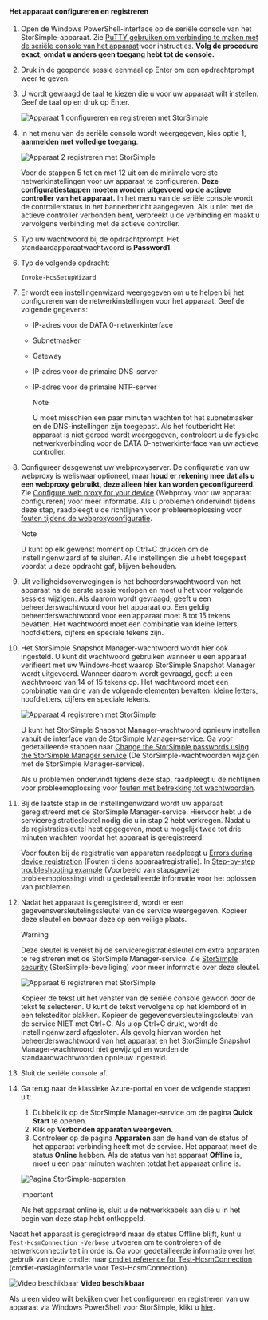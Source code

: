 <!--author=alkohli last changed: 12/01/15-->


#### <a name="to-configure-and-register-the-device"></a>Het apparaat configureren en registreren
1. Open de Windows PowerShell-interface op de seriële console van het StorSimple-apparaat. Zie [PuTTY gebruiken om verbinding te maken met de seriële console van het apparaat](#use-putty-to-connect-to-the-device-serial-console) voor instructies. **Volg de procedure exact, omdat u anders geen toegang hebt tot de console.**
2. Druk in de geopende sessie eenmaal op Enter om een opdrachtprompt weer te geven. 
3. U wordt gevraagd de taal te kiezen die u voor uw apparaat wilt instellen. Geef de taal op en druk op Enter. 
   
    ![Apparaat 1 configureren en registreren met StorSimple](./media/storsimple-configure-and-register-device/HCS_RegisterYourDevice1-include.png)
4. In het menu van de seriële console wordt weergegeven, kies optie 1, **aanmelden met volledige toegang**. 
   
    ![Apparaat 2 registreren met StorSimple](./media/storsimple-configure-and-register-device/HCS_RegisterYourDevice2-include.png)
   
     Voer de stappen 5 tot en met 12 uit om de minimale vereiste netwerkinstellingen voor uw apparaat te configureren. **Deze configuratiestappen moeten worden uitgevoerd op de actieve controller van het apparaat.** In het menu van de seriële console wordt de controllerstatus in het bannerbericht aangegeven. Als u niet met de actieve controller verbonden bent, verbreekt u de verbinding en maakt u vervolgens verbinding met de actieve controller.
5. Typ uw wachtwoord bij de opdrachtprompt. Het standaardapparaatwachtwoord is **Password1**.
6. Typ de volgende opdracht:
   
     `Invoke-HcsSetupWizard` 
7. Er wordt een instellingenwizard weergegeven om u te helpen bij het configureren van de netwerkinstellingen voor het apparaat. Geef de volgende gegevens: 
   
   * IP-adres voor de DATA 0-netwerkinterface
   * Subnetmasker
   * Gateway
   * IP-adres voor de primaire DNS-server
   * IP-adres voor de primaire NTP-server
     
     > [!NOTE]
     > U moet misschien een paar minuten wachten tot het subnetmasker en de DNS-instellingen zijn toegepast. Als het foutbericht Het apparaat is niet gereed wordt weergegeven, controleert u de fysieke netwerkverbinding voor de DATA 0-netwerkinterface van uw actieve controller.
     > 
     > 
8. Configureer desgewenst uw webproxyserver. De configuratie van uw webproxy is weliswaar optioneel, maar **houd er rekening mee dat als u een webproxy gebruikt, deze alleen hier kan worden geconfigureerd**. Zie [Configure web proxy for your device](../articles/storsimple/storsimple-configure-web-proxy.md) (Webproxy voor uw apparaat configureren) voor meer informatie. Als u problemen ondervindt tijdens deze stap, raadpleegt u de richtlijnen voor probleemoplossing voor [fouten tijdens de webproxyconfiguratie](../articles/storsimple/storsimple-troubleshoot-deployment.md#errors-during-the-optional-web-proxy-settings).

     > [!NOTE]
     > U kunt op elk gewenst moment op Ctrl+C drukken om de instellingenwizard af te sluiten. Alle instellingen die u hebt toegepast voordat u deze opdracht gaf, blijven behouden.

1. Uit veiligheidsoverwegingen is het beheerderswachtwoord van het apparaat na de eerste sessie verlopen en moet u het voor volgende sessies wijzigen. Als daarom wordt gevraagd, geeft u een beheerderswachtwoord voor het apparaat op. Een geldig beheerderswachtwoord voor een apparaat moet 8 tot 15 tekens bevatten. Het wachtwoord moet een combinatie van kleine letters, hoofdletters, cijfers en speciale tekens zijn.
2. Het StorSimple Snapshot Manager-wachtwoord wordt hier ook ingesteld. U kunt dit wachtwoord gebruiken wanneer u een apparaat verifieert met uw Windows-host waarop StorSimple Snapshot Manager wordt uitgevoerd. Wanneer daarom wordt gevraagd, geeft u een wachtwoord van 14 of 15 tekens op. Het wachtwoord moet een combinatie van drie van de volgende elementen bevatten: kleine letters, hoofdletters, cijfers en speciale tekens. 
   
   ![Apparaat 4 registreren met StorSimple](./media/storsimple-configure-and-register-device/HCS_RegisterYourDevice4-include.png)
   
   U kunt het StorSimple Snapshot Manager-wachtwoord opnieuw instellen vanuit de interface van de StorSimple Manager-service. Ga voor gedetailleerde stappen naar [Change the StorSimple passwords using the StorSimple Manager service](../articles/storsimple/storsimple-change-passwords.md) (De StorSimple-wachtwoorden wijzigen met de StorSimple Manager-service).
   
   Als u problemen ondervindt tijdens deze stap, raadpleegt u de richtlijnen voor probleemoplossing voor [fouten met betrekking tot wachtwoorden](../articles/storsimple/storsimple-troubleshoot-deployment.md#errors-related-to-device-administrator-and-storsimple-snapshot-manager-passwords).
3. Bij de laatste stap in de instellingenwizard wordt uw apparaat geregistreerd met de StorSimple Manager-service. Hiervoor hebt u de serviceregistratiesleutel nodig die u in stap 2 hebt verkregen. Nadat u de registratiesleutel hebt opgegeven, moet u mogelijk twee tot drie minuten wachten voordat het apparaat is geregistreerd.
   
   Voor fouten bij de registratie van apparaten raadpleegt u [Errors during device registration](../articles/storsimple/storsimple-troubleshoot-deployment.md#errors-during-device-registration) (Fouten tijdens apparaatregistratie). In [Step-by-step troubleshooting example](../articles/storsimple/storsimple-troubleshoot-deployment.md#step-by-step-storsimple-troubleshooting-example) (Voorbeeld van stapsgewijze probleemoplossing) vindt u gedetailleerde informatie voor het oplossen van problemen.
4. Nadat het apparaat is geregistreerd, wordt er een gegevensversleutelingssleutel van de service weergegeven. Kopieer deze sleutel en bewaar deze op een veilige plaats.
   
   > [!WARNING]
   > Deze sleutel is vereist bij de serviceregistratiesleutel om extra apparaten te registreren met de StorSimple Manager-service. Zie [StorSimple security](../articles/storsimple/storsimple-security.md) (StorSimple-beveiliging) voor meer informatie over deze sleutel.
   > 
   > 
   
    ![Apparaat 6 registreren met StorSimple](./media/storsimple-configure-and-register-device/HCS_RegisterYourDevice6-include.png)
   
    Kopieer de tekst uit het venster van de seriële console gewoon door de tekst te selecteren. U kunt de tekst vervolgens op het klembord of in een teksteditor plakken. Kopieer de gegevensversleutelingssleutel van de service NIET met Ctrl+C. Als u op Ctrl+C drukt, wordt de instellingenwizard afgesloten. Als gevolg hiervan worden het beheerderswachtwoord van het apparaat en het StorSimple Snapshot Manager-wachtwoord niet gewijzigd en worden de standaardwachtwoorden opnieuw ingesteld.
5. Sluit de seriële console af.
6. Ga terug naar de klassieke Azure-portal en voer de volgende stappen uit:
   
   1. Dubbelklik op de StorSimple Manager-service om de pagina **Quick Start** te openen.
   2. Klik op **Verbonden apparaten weergeven**.
   3. Controleer op de pagina **Apparaten** aan de hand van de status of het apparaat verbinding heeft met de service. Het apparaat moet de status **Online** hebben. Als de status van het apparaat **Offline** is, moet u een paar minuten wachten totdat het apparaat online is.
   
   ![Pagina StorSimple-apparaten](./media/storsimple-configure-and-register-device/HCS_DevicesPageM-include.png) 
   
   > [!IMPORTANT]
   > Als het apparaat online is, sluit u de netwerkkabels aan die u in het begin van deze stap hebt ontkoppeld.
   > 
   > 

Nadat het apparaat is geregistreerd maar de status Offline blijft, kunt u `Test-HcsmConnection -Verbose` uitvoeren om te controleren of de netwerkconnectiviteit in orde is. Ga voor gedetailleerde informatie over het gebruik van deze cmdlet naar [cmdlet reference for Test-HcsmConnection](https://technet.microsoft.com/library/dn715782.aspx) (cmdlet-naslaginformatie voor Test-HcsmConnection).

![Video beschikbaar](./media/storsimple-configure-and-register-device/Video_icon.png) **Video beschikbaar**

Als u een video wilt bekijken over het configureren en registreren van uw apparaat via Windows PowerShell voor StorSimple, klikt u [hier](https://azure.microsoft.com/documentation/videos/initialize-the-storsimple-appliance/).


